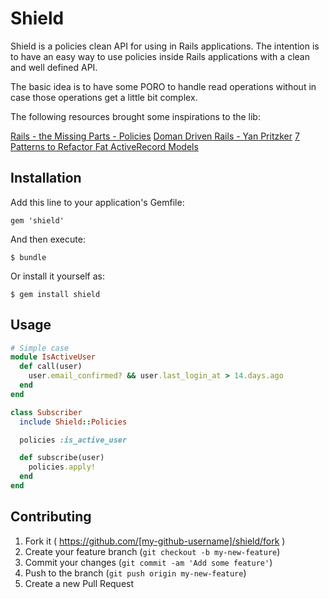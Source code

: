 # Shield

Shield is a policies clean API for using in Rails applications. The intention
is to have an easy way to use policies inside Rails applications with a clean
and well defined API.

The basic idea is to have some PORO to handle read operations without in case
those operations get a little bit complex.

The following resources brought some inspirations to the lib:

[Rails - the Missing Parts - Policies](http://eng.joingrouper.com/blog/2014/03/20/rails-the-missing-parts-policies)
[Doman Driven Rails - Yan Pritzker](http://www.windycityrails.org/videos/2014/#6)
[7 Patterns to Refactor Fat ActiveRecord Models](http://blog.codeclimate.com/blog/2012/10/17/7-ways-to-decompose-fat-activerecord-models/)

## Installation

Add this line to your application's Gemfile:

    gem 'shield'

And then execute:

    $ bundle

Or install it yourself as:

    $ gem install shield

## Usage

```ruby
# Simple case
module IsActiveUser
  def call(user)
    user.email_confirmed? && user.last_login_at > 14.days.ago    
  end
end

class Subscriber
  include Shield::Policies

  policies :is_active_user

  def subscribe(user)
    policies.apply!
  end
end
```

## Contributing

1. Fork it ( https://github.com/[my-github-username]/shield/fork )
2. Create your feature branch (`git checkout -b my-new-feature`)
3. Commit your changes (`git commit -am 'Add some feature'`)
4. Push to the branch (`git push origin my-new-feature`)
5. Create a new Pull Request
